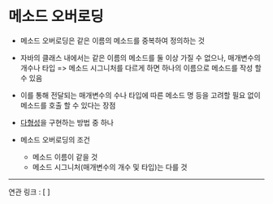 # 메소드 오버로딩

- 메소드 오버로딩은 같은 이름의 메소드를 중복하여 정의하는 것
- 자바의 클래스 내에서는 같은 이름의 메소드를 둘 이상 가질 수 없으나, 매개변수의 개수나 타입 => 메소드 시그니처를 다르게 하면 하나의 이름으로 메소드를 작성 할 수 있음
- 이를 통해 전달되는 매개변수의 수나 타입에 따른 메소드 명 등을 고려할 필요 없이 메소드를 호출 할 수 있다는 장점
- [다형성](다형성.md)을 구현하는 방법 중 하나

- 메소드 오버로딩의 조건
	- 메소드 이름이 같을 것
	- 메소드 시그니처(매개변수의 개수 및 타입)는 다를 것



---
연관 링크 : [ ]
